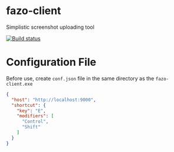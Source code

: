 # fazo-client

Simplistic screenshot uploading tool

[![Build status](https://ci.appveyor.com/api/projects/status/30fcyblwwd51u1e1?svg=true)](https://ci.appveyor.com/project/hikitest/fazo-client)

# Configuration File

Before use, create `conf.json` file in the same directory as the `fazo-client.exe`

```json
{
  "host": "http://localhost:9000",
  "shortcut": {
    "key": "E",
    "modifiers": [
      "Control",
      "Shift"
    ]
  }
}
```
